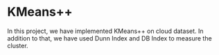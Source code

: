 # KMeans++

In this project, we have implemented KMeans++ on cloud dataset. In addition to that, we have used Dunn Index and DB Index to measure the cluster.
